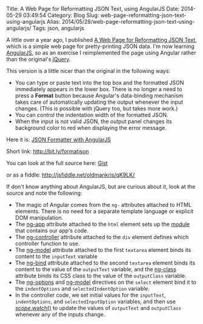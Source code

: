 Title: A Web Page for Reformatting JSON Text, using AngularJS
Date: 2014-05-29 03:49:54
Category: Blog
Slug: web-page-reformatting-json-text-using-angularjs
Alias: 2014/05/28/web-page-reformatting-json-text-using-angularjs/
Tags: json, angularjs


A little over a year ago, I published [A Web Page for Reformatting JSON Text](http://undefinedvalue.com/2013/03/02/web-page-reformatting-json-text), which is a simple web page for pretty-printing JSON data. I'm now learning [AngularJS](https://angularjs.org), so as an exercise I reimplemented the page using Angular rather than the original's [jQuery](http://jquery.com).

This version is a little nicer than the original in the following ways:

- You can type or paste text into the top box and the formatted JSON immediately appears in the lower box. There is no longer a need to press a **Format** button because Angular's data-binding mechanism takes care of automatically updating the output whenever the input changes. (This is possible with jQuery too, but takes more work.)
- You can control the indentation width of the formatted JSON.
- When the input is not valid JSON, the output panel changes its background color to red when displaying the error message.

Here it is: [JSON Formatter with AngularJS](https://s3.amazonaws.com/undefinedvalue/ng-formatjson.html)

Short link: <http://bit.ly/formatjson>

You can look at the full source here: [Gist](https://gist.github.com/kristopherjohnson/176dc5cc09dfc77cd4a6)

or as a fiddle: <http://jsfiddle.net/oldmankris/qK9LK/>

If don't know anything about AngularJS, but are curious about it, look at the source and note the following:

- The magic of Angular comes from the `ng-` attributes attached to HTML elements. There is no need for a separate template language or explicit DOM manipulation.
- The [ng-app](https://docs.angularjs.org/api/ng/directive/ngApp) attribute attached to the `html` element sets up the [module](https://docs.angularjs.org/guide/module) that contains our app's code.
- The [ng-controller](https://docs.angularjs.org/api/ng/directive/ngController) attribute attached to the `div` element defines which controller function to use.
- The [ng-model](https://docs.angularjs.org/api/ng/directive/ngModel) attribute attached to the first `textarea` element binds its content to the `inputText` variable
- The [ng-bind](https://docs.angularjs.org/api/ng/directive/ngBind) attribute attached to the second `textarea` element binds its content to the value of the `outputText` variable, and the [ng-class](https://docs.angularjs.org/api/ng/directive/ngClass) attribute binds its CSS class to the value of the `outputClass` variable.
- The  [ng-options](https://docs.angularjs.org/api/ng/directive/select) and [ng-model](https://docs.angularjs.org/api/ng/directive/ngModel) directives on the `select` element bind it to the `indentOptions` and `selectedIndentOption` variable.
- In the controller code, we set initial values for the `inputText`, `indentOptions`, and `selectedInputOption` variables, and then use [$scope.$watch()](https://docs.angularjs.org/api/ng/type/$rootScope.Scope) to update the values of `outputText` and `outputClass` whenever any of the inputs change.
 
